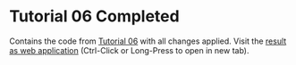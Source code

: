 # Tutorial 06 Completed

Contains the code from [Tutorial 06](../Tutorial06) with all changes applied. Visit the 
[result as web application](https://cdn.rawgit.com/griestopf/Fusee.Tutorial/b0120f7/Tutorial06Completed/out/Fusee.Tutorial.Web.html) 
(Ctrl-Click or Long-Press to open in new tab).


